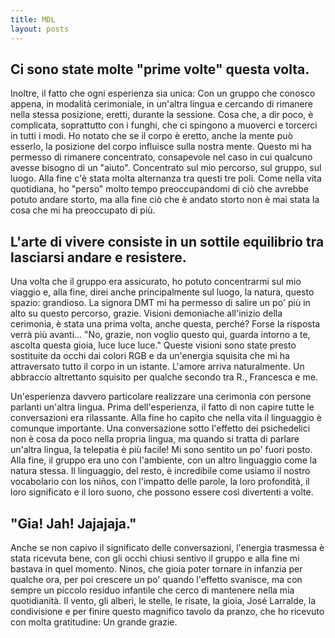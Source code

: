 ```yaml
---
title: MDL
layout: posts
---
```

## Ci sono state molte "prime volte" questa volta. 
Inoltre, il fatto che ogni esperienza sia unica: 
Con un gruppo che conosco appena, in modalità cerimoniale, in un'altra lingua e cercando di rimanere  nella stessa posizione, eretti, durante la sessione. Cosa che, a dir poco, è complicata, soprattutto con i  funghi, che ci spingono a muoverci e torcerci in tutti i modi. 
Ho notato che se il corpo è eretto, anche la mente può esserlo, la posizione del corpo influisce sulla  nostra mente. Questo mi ha permesso di rimanere concentrato, consapevole nel caso in cui qualcuno  avesse bisogno di un "aiuto". 
Concentrato sul mio percorso, sul gruppo, sul luogo. 
Alla fine c'è stata molta alternanza tra questi tre poli. 
Come nella vita quotidiana, ho "perso" molto tempo preoccupandomi di ciò che avrebbe potuto andare  storto, 
ma alla fine ciò che è andato storto non è mai stata la cosa che mi ha preoccupato di più. 

## L'arte di vivere consiste in un sottile equilibrio tra lasciarsi andare e resistere. 
Una volta che il gruppo era assicurato, ho potuto concentrarmi sul mio viaggio e, alla fine, direi anche  principalmente sul luogo, la natura, questo spazio: grandioso. 
La signora DMT mi ha permesso di salire un po' più in alto su questo percorso, grazie. 
Visioni demoniache all'inizio della cerimonia, è stata una prima volta, anche questa, perché? Forse la  risposta verrà più avanti...
"No, grazie, non voglio questo qui, guarda intorno a te, ascolta questa gioia, luce luce luce." Queste  visioni sono state presto sostituite da occhi dai colori RGB e da un'energia squisita che mi ha attraversato tutto il corpo in un istante. L'amore arriva naturalmente. 
Un abbraccio altrettanto squisito per qualche secondo tra R., Francesca e me. 

Un'esperienza davvero particolare realizzare una cerimonia con persone parlanti un'altra lingua. Prima dell'esperienza, il fatto di non capire tutte le conversazioni era rilassante. 
Alla fine ho capito che nella vita il linguaggio è comunque importante. 
Una conversazione sotto l'effetto dei psichedelici non è cosa da poco nella propria lingua, ma quando si  tratta di parlare un'altra lingua, la telepatia è più facile! 
Mi sono sentito un po' fuori posto. Alla fine, il gruppo era uno con l'ambiente, con un altro linguaggio  come la natura stessa. 
Il linguaggio, del resto, è incredibile come usiamo il nostro vocabolario con los niños, con l'impatto delle  parole, la loro profondità, il loro significato e il loro suono, che possono essere così divertenti a volte.  

## "Gia! Jah! Jajajaja." 
Anche se non capivo il significato delle conversazioni, l'energia trasmessa è stata ricevuta bene, con gli  occhi chiusi sentivo il gruppo e alla fine mi bastava in quel momento. 
Ninos, che gioia poter tornare in infanzia per qualche ora, per poi crescere un po' quando l'effetto  svanisce, ma con sempre un piccolo residuo infantile che cerco di mantenere nella mia quotidianità. 
Il vento, gli alberi, le stelle, le risate, la gioia,  José Larralde, la condivisione e per finire questo magnifico tavolo da pranzo, che ho ricevuto con molta  gratitudine: 
Un grande grazie. 

